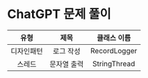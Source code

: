 # ChatGPT 문제 풀이

 |  유형   |   제목   |    클래스 이름    |
|:-----:|:------:|:------------:|
| 디자인패턴 | 로그 작성  | RecordLogger |
|  스레드  | 문자열 출력 | StringThread |